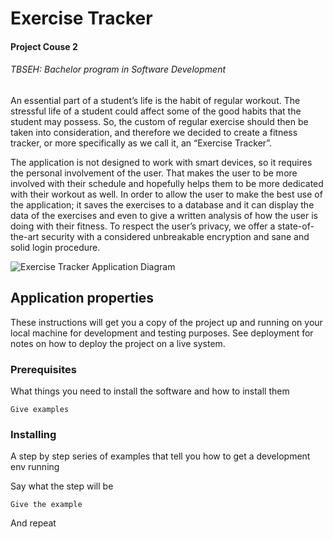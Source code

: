 # Exercise Tracker

#### Project Couse 2

###### TBSEH: Bachelor program in Software Development

An essential part of a student’s life is the habit of regular workout. The stressful life of a student could affect some of the good habits that the student may possess. So, the custom of regular exercise should then be taken into consideration, and therefore we decided to create a fitness tracker, or more specifically as we call it, an “Exercise Tracker”. 

The application is not designed to work with smart devices, so it requires the personal involvement of the user. That makes the user to be more involved with their schedule and hopefully helps them to be more dedicated with their workout as well. In order to allow the user to make the best use of the application; it saves the exercises to a database and it can display the data of the exercises and even to give a written analysis of how the user is doing with their fitness. To respect the user’s privacy, we offer a state-of-the-art security with a considered unbreakable encryption and sane and solid login procedure.

![Exercise Tracker Application Diagram](https://github.com/Exarchias/pc2group13ExerciseTracker)

## Application properties

These instructions will get you a copy of the project up and running on your local machine for development and testing purposes. See deployment for notes on how to deploy the project on a live system.

### Prerequisites

What things you need to install the software and how to install them

```
Give examples
```

### Installing

A step by step series of examples that tell you how to get a development env running

Say what the step will be

```
Give the example
```

And repeat
